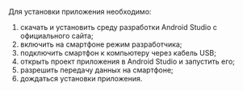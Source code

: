 Для установки приложения необходимо:
1) скачать и установить среду разработки Android Studio c официального сайта;
2) включить на смартфоне режим разработчика;
3) подключить смартфон к компьютеру через кабель USB;
4) открыть проект приложения в Android Studio и запустить его;
5) разрешить передачу данных на смартфоне;
6) дождаться установки приложения.
